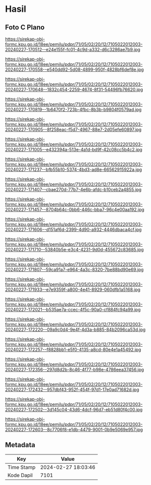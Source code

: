 # Hasil

## Foto C Plano

https://sirekap-obj-formc.kpu.go.id/18ee/pemilu/pdpr/71/05/02/20/12/7105022012003-20240227-170512--e24e155f-fc01-4c9d-a332-d6c3286ae7b9.jpg

https://sirekap-obj-formc.kpu.go.id/18ee/pemilu/pdpr/71/05/02/20/12/7105022012003-20240227-170558--e540dd92-5d08-4899-950f-4828bf6def8e.jpg

https://sirekap-obj-formc.kpu.go.id/18ee/pemilu/pdpr/71/05/02/20/12/7105022012003-20240227-170648--1832c454-2259-4674-8f31-54496fb76620.jpg

https://sirekap-obj-formc.kpu.go.id/18ee/pemilu/pdpr/71/05/02/20/12/7105022012003-20240227-170819--1b6470f2-723b-4fbc-8b3b-b9804f0579ad.jpg

https://sirekap-obj-formc.kpu.go.id/18ee/pemilu/pdpr/71/05/02/20/12/7105022012003-20240227-170905--8f258eac-f5d7-4967-88e7-2d05efe60897.jpg

https://sirekap-obj-formc.kpu.go.id/18ee/pemilu/pdpr/71/05/02/20/12/7105022012003-20240227-171005--e432394a-513e-4a1d-bd9f-42c08cc5b4c2.jpg

https://sirekap-obj-formc.kpu.go.id/18ee/pemilu/pdpr/71/05/02/20/12/7105022012003-20240227-171237--bfb55b10-5374-4bd3-ad8e-66562915922a.jpg

https://sirekap-obj-formc.kpu.go.id/18ee/pemilu/pdpr/71/05/02/20/12/7105022012003-20240227-171407--cbae270d-77b7-4e6b-afdc-b10ceb2a4855.jpg

https://sirekap-obj-formc.kpu.go.id/18ee/pemilu/pdpr/71/05/02/20/12/7105022012003-20240227-171457--8704b64c-0bb6-446c-bba7-96c4e00aa192.jpg

https://sirekap-obj-formc.kpu.go.id/18ee/pemilu/pdpr/71/05/02/20/12/7105022012003-20240227-171606--d151af6d-2399-4d90-a932-4446dbaca4cf.jpg

https://sirekap-obj-formc.kpu.go.id/18ee/pemilu/pdpr/71/05/02/20/12/7105022012003-20240227-171710--53840b5e-e3c4-4231-9d0d-455672c83685.jpg

https://sirekap-obj-formc.kpu.go.id/18ee/pemilu/pdpr/71/05/02/20/12/7105022012003-20240227-171807--59ca91a7-e964-4a3c-8320-7be88bd90e69.jpg

https://sirekap-obj-formc.kpu.go.id/18ee/pemilu/pdpr/71/05/02/20/12/7105022012003-20240227-171933--e7e9359f-a800-4e41-8929-060dfb1a5168.jpg

https://sirekap-obj-formc.kpu.go.id/18ee/pemilu/pdpr/71/05/02/20/12/7105022012003-20240227-172021--b535ae7a-ccec-4f5c-90a0-cf884fc94a99.jpg

https://sirekap-obj-formc.kpu.go.id/18ee/pemilu/pdpr/71/05/02/20/12/7105022012003-20240227-172220--09a9c0d4-9e4f-4d3a-b885-84b2096ca53d.jpg

https://sirekap-obj-formc.kpu.go.id/18ee/pemilu/pdpr/71/05/02/20/12/7105022012003-20240227-172257--f8828bb1-e5f0-4135-a8cd-80e4e1a45492.jpg

https://sirekap-obj-formc.kpu.go.id/18ee/pemilu/pdpr/71/05/02/20/12/7105022012003-20240227-172356--297d8d2b-8c46-4f77-b98e-4786eea37456.jpg

https://sirekap-obj-formc.kpu.go.id/18ee/pemilu/pdpr/71/05/02/20/12/7105022012003-20240227-172432--957dbf43-952f-454f-97d1-17e0ad71682d.jpg

https://sirekap-obj-formc.kpu.go.id/18ee/pemilu/pdpr/71/05/02/20/12/7105022012003-20240227-172502--3d145c04-43d6-4dcf-96d7-eb51d80f4c00.jpg

https://sirekap-obj-formc.kpu.go.id/18ee/pemilu/pdpr/71/05/02/20/12/7105022012003-20240227-172603--8c7706f8-e1db-4479-9001-0b9e5069e957.jpg


## Metadata

| Key        | Value               |
| ---------- | ------------------- |
| Time Stamp | 2024-02-27 18:03:46 |
| Kode Dapil | 7101                |




